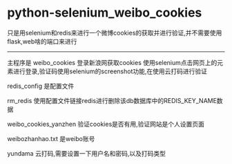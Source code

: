 # python-selenium_weibo_cookies


只是用selenium和redis来进行一个微博cookies的获取并进行验证,并不需要使用flask,web啥的端口来进行

---------------------------------------------------------------------------------------
主程序是 weibo_cookies 登录新浪网获取cookies
使用selenium点击网页上的元素进行登录,验证码使用selenium的screenshot功能,在使用云打码进行验证


redis_config 是配置文件

rm_redis 使用配置文件链接redis进行删除该db数据库中的REDIS_KEY_NAME数据

weibo_cookies_yanzhen 验证cookies是否有用,验证网站是个人设置页面

weibozhanhao.txt 是weibo账号

yundama  云打码,需要设置一下用户名和密码,以及打码类型
